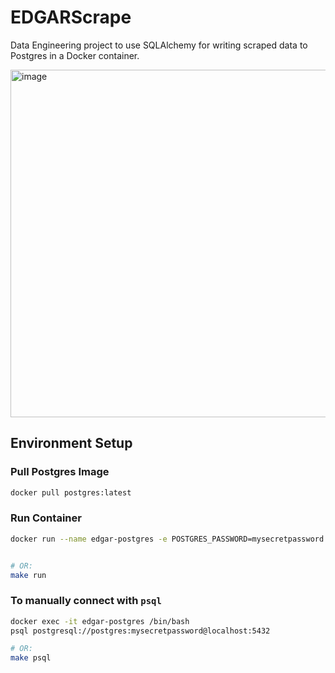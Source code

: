 # EDGARScrape
Data Engineering project to use SQLAlchemy for writing scraped data to Postgres in a Docker container.

<img width="556" alt="image" src="https://user-images.githubusercontent.com/58488209/137550226-ba031fcc-c5b9-4e34-8912-43521186771e.png">

## Environment Setup
### Pull Postgres Image
```bash
docker pull postgres:latest
```

### Run Container
```bash
docker run --name edgar-postgres -e POSTGRES_PASSWORD=mysecretpassword -d -p 5432:5432 postgres


# OR:
make run
```

### To manually connect with `psql`
```bash
docker exec -it edgar-postgres /bin/bash
psql postgresql://postgres:mysecretpassword@localhost:5432

# OR:
make psql
```
